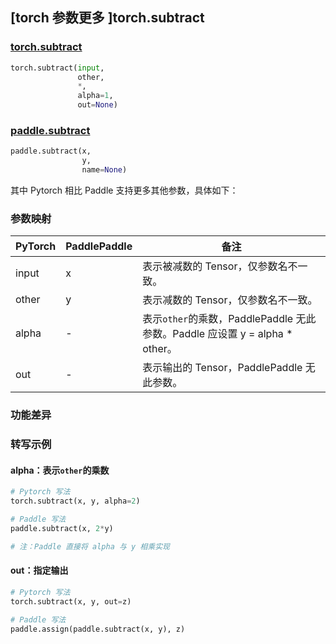 ## [torch 参数更多 ]torch.subtract
### [torch.subtract](https://pytorch.org/docs/stable/generated/torch.subtract.html?highlight=subtract#torch.subtract)

```python
torch.subtract(input,
               other,
               *,
               alpha=1,
               out=None)
```

### [paddle.subtract](https://www.paddlepaddle.org.cn/documentation/docs/zh/api/paddle/subtract_cn.html#subtract)

```python
paddle.subtract(x,
                y,
                name=None)
```

其中 Pytorch 相比 Paddle 支持更多其他参数，具体如下：
### 参数映射
| PyTorch       | PaddlePaddle | 备注                                                   |
| ------------- | ------------ | ------------------------------------------------------ |
| input         | x            | 表示被减数的 Tensor，仅参数名不一致。  |
| other         | y            | 表示减数的 Tensor，仅参数名不一致。  |
| alpha         | -            | 表示`other`的乘数，PaddlePaddle 无此参数。Paddle 应设置 y = alpha * other。  |
| out           | -            | 表示输出的 Tensor，PaddlePaddle 无此参数。  |

### 功能差异

### 转写示例
#### alpha：表示`other`的乘数
```python
# Pytorch 写法
torch.subtract(x, y, alpha=2)

# Paddle 写法
paddle.subtract(x, 2*y)

# 注：Paddle 直接将 alpha 与 y 相乘实现
```
#### out：指定输出
```python
# Pytorch 写法
torch.subtract(x, y, out=z)

# Paddle 写法
paddle.assign(paddle.subtract(x, y), z)
```
